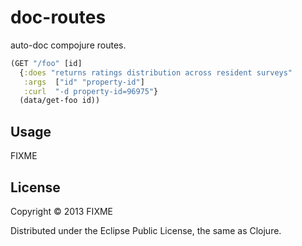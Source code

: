 # doc-routes

auto-doc compojure routes.

```clojure
(GET "/foo" [id]
  {:does "returns ratings distribution across resident surveys"
   :args  ["id" "property-id"]
   :curl  "-d property-id=96975"}
  (data/get-foo id))
```

## Usage

FIXME

## License

Copyright © 2013 FIXME

Distributed under the Eclipse Public License, the same as Clojure.
